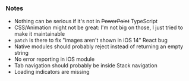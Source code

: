 ### Notes

- Nothing can be serious if it's not in ~~PowerPoint~~ TypeScript
- CSS/Animation might not be great: I'm not big
  on those, I just tried to make it maintainable
- `patch` is there to fix "images aren't shown in iOS 14" React bug
- Native modules should probably reject instead of returning an empty string
- No error reporting in iOS module
- Tab navigation should probably be inside Stack navigation
- Loading indicators are missing

